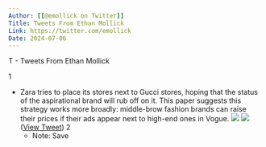 ```yaml
---
Author: [[@emollick on Twitter]]
Title: Tweets From Ethan Mollick
Link: https://twitter.com/emollick
Date: 2024-07-06
---
```

T - Tweets From Ethan Mollick

1
- Zara tries to place its stores next to Gucci stores, hoping that the status of the aspirational brand will rub off on it. This paper suggests this strategy works more broadly: middle-brow fashion brands can raise their prices if their ads appear next to high-end ones in Vogue. 
  ![](https://pbs.twimg.com/media/FHqpErKXEAURVrl.jpg) 
  ![](https://pbs.twimg.com/media/FHqpErLXsAYd-_c.jpg) ([View Tweet](https://twitter.com/emollick/status/1475677731954253824))
2
    - Note: Save
